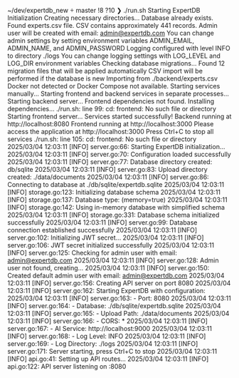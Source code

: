 ~/dev/expertdb_new  master !8 ?10 ❯ ./run.sh
Starting ExpertDB Initialization
Creating necessary directories...
Database already exists.
Found experts.csv file.
CSV contains approximately 441 records.
Admin user will be created with email: admin@expertdb.com
You can change admin settings by setting environment variables ADMIN_EMAIL, ADMIN_NAME, and ADMIN_PASSWORD
Logging configured with level INFO to directory ./logs
You can change logging settings with LOG_LEVEL and LOG_DIR environment variables
Checking database migrations...
Found 12 migration files that will be applied automatically
CSV import will be performed if the database is new
Importing from ./backend/experts.csv
Docker not detected or Docker Compose not available. Starting services manually...
Starting frontend and backend services in separate processes...
Starting backend server...
Frontend dependencies not found. Installing dependencies...
./run.sh: line 99: cd: frontend: No such file or directory
Starting frontend server...
Services started successfully!
Backend running at http://localhost:8080
Frontend running at http://localhost:3000
Please access the application at http://localhost:3000
Press Ctrl+C to stop all services
./run.sh: line 105: cd: frontend: No such file or directory
2025/03/04 12:03:11 [INFO] server.go:66: Starting ExpertDB initialization...
2025/03/04 12:03:11 [INFO] server.go:70: Configuration loaded successfully
2025/03/04 12:03:11 [INFO] server.go:77: Database directory created: db/sqlite
2025/03/04 12:03:11 [INFO] server.go:83: Upload directory created: ./data/documents
2025/03/04 12:03:11 [INFO] server.go:86: Connecting to database at ./db/sqlite/expertdb.sqlite
2025/03/04 12:03:11 [INFO] storage.go:123: Initializing database schema
2025/03/04 12:03:11 [INFO] storage.go:137: Database type:  (memory=true)
2025/03/04 12:03:11 [INFO] storage.go:142: Using in-memory database with simplified schema
2025/03/04 12:03:11 [INFO] storage.go:331: Database schema initialized successfully
2025/03/04 12:03:11 [INFO] server.go:99: Database connection established successfully
2025/03/04 12:03:11 [INFO] server.go:102: Initializing JWT secret...
2025/03/04 12:03:11 [INFO] server.go:106: JWT secret initialized successfully
2025/03/04 12:03:11 [INFO] server.go:125: Checking for admin user with email: admin@expertdb.com
2025/03/04 12:03:11 [INFO] server.go:128: Admin user not found, creating...
2025/03/04 12:03:11 [INFO] server.go:150: Created default admin user with email: admin@expertdb.com
2025/03/04 12:03:11 [INFO] server.go:156: Creating API server on port 8080
2025/03/04 12:03:11 [INFO] server.go:162: Starting ExpertDB with configuration:
2025/03/04 12:03:11 [INFO] server.go:163: - Port: 8080
2025/03/04 12:03:11 [INFO] server.go:164: - Database: ./db/sqlite/expertdb.sqlite
2025/03/04 12:03:11 [INFO] server.go:165: - Upload Path: ./data/documents
2025/03/04 12:03:11 [INFO] server.go:166: - CORS: *
2025/03/04 12:03:11 [INFO] server.go:167: - AI Service: http://localhost:9000
2025/03/04 12:03:11 [INFO] server.go:168: - Log Level: INFO
2025/03/04 12:03:11 [INFO] server.go:169: - Log Directory: ./logs
2025/03/04 12:03:11 [INFO] server.go:171: Server starting, press Ctrl+C to stop
2025/03/04 12:03:11 [INFO] api.go:41: Setting up API routes...
2025/03/04 12:03:11 [INFO] api.go:122: API server listening on :8080
